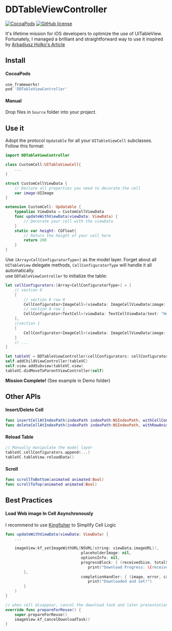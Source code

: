 # DDTableViewController
[![CocoaPods](https://img.shields.io/cocoapods/v/DDTableViewController.svg?maxAge=2592000)](https://cocoapods.org/?q=ddtableviewcontroller)
[![GitHub license](https://img.shields.io/badge/license-MIT-blue.svg)](https://raw.githubusercontent.com/wddwycc/DDTableViewController/master/LICENSE)

It's lifetime mission for iOS developers to optimize the use of UITableView. Fortunately, I managed a brilliant and straightforward way to use it inspired by [Arkadiusz Holko's Article](http://holko.pl/2016/01/05/typed-table-view-controller/)

## Install

#### CocoaPods

```ruby
use_frameworks!
pod 'DDTableViewController'
```

#### Manual
Drop files in `Source` folder into your project.


## Use it
Adopt the protocol `Updatable` for all your `UITableViewCell` subclasses. Follow this format:


```swift
import DDTableViewController

class CustomCell:UITableViewCell{
    ...
}

struct CustomCellViewData {
    // Declare all properties you need to decorate the cell
    var image:UIImage
}

extension CustomCell: Updatable {
    typealias ViewData = CustomCellViewData
    func updateWithViewData(viewData: ViewData) {
        // Decorate your cell with the viewData
    }
    static var height: CGFloat{
        // Return the height of your cell here
        return 200
    }
}
```

Use `[Array<CellConfiguratorType>]` as the model layer. Forget about all `UITableView` delegate methods, `CellConfiguratorType` will handle it all automatically.  
use `DDTableViewController` to initialize the table:

```swift
let cellConfigurators:[Array<CellConfiguratorType>] = [
    // section 0
    [
        // section 0 row 0
        CellConfigurator<ImageCell>(viewData: ImageCellViewData(image: UIImage(named: "sample.png")!), initFromNib: false),
        // section 0 row 1
        CellConfigurator<TextCell>(viewData: TextCellViewData(text: "Hello World"), initFromNib: false)
    ],
    //section 1
    [
        CellConfigurator<ImageCell>(viewData: ImageCellViewData(image: UIImage(named: "sample2.png")!), initFromNib: false)
    ]
    // ...
]

let tableVC = DDTableViewController(cellConfigurators: cellConfigurators)
self.addChildViewController(tableVC)
self.view.addSubview(tableVC.view)
tableVC.didMoveToParentViewController(self)
```


**Mission Complete!** (See example in Demo folder)


## Other APIs

#### Insert/Delete Cell

```swift
func insertCellAtIndexPath(indexPath indexPath:NSIndexPath, withCellConfigurator cellConfigurator:CellConfiguratorType, RowAnimation animation:UITableViewRowAnimation)
func deleteCellAtIndexPath(indexPath indexPath:NSIndexPath, withRowAnimation animation:UITableViewRowAnimation)
```

#### Reload Table

```swift
// Manually manipulate the model layer
tableVC.cellConfigurators.append(...)
tableVC.tableView.reloadData()
```

#### Scroll

```swift
func scrollToBottom(animated animated:Bool)
func scrollToTop(animated animated:Bool)
```

## Best Practices

#### Load Web image In Cell Asynchronously
I recommend to use [Kingfisher](https://github.com/onevcat/Kingfisher) to Simplify Cell Logic

```swift
func updateWithViewData(viewData: ViewData) {
    ...

    imageView.kf_setImageWithURL(NSURL(string: viewData.imageURL)!,
                                 placeholderImage: nil,
                                 optionsInfo: nil,
                                 progressBlock: { (receivedSize, totalSize) -> () in
                                    print("Download Progress: \(receivedSize)/\(totalSize)")
        },
                                 completionHandler: { (image, error, cacheType, imageURL) -> () in
                                    print("Downloaded and set!")
        }
    )
}

// when cell disappear, cancel the download task and later presentation.
override func prepareForReuse() {
    super.prepareForReuse()
    imageView.kf_cancelDownloadTask()
}


```

